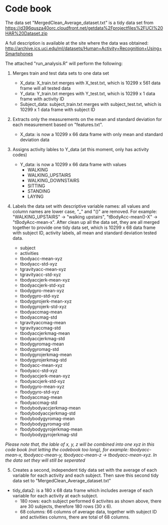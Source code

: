 # Code book
The data set "MergedClean_Average_dataset.txt" is a tidy data set from 
https://d396qusza40orc.cloudfront.net/getdata%2Fprojectfiles%2FUCI%20HAR%20Dataset.zip

A full description is available at the site where the data was obtained:
http://archive.ics.uci.edu/ml/datasets/Human+Activity+Recognition+Using+Smartphones  

The attached "run_analysis.R" will perform the following:  

1. Merges train and test data sets to one data set  
    - X_data: X_train.txt merges with X_test.txt, which is 10299 x 561 data frame will all tested data
    - Y_data: Y_train.txt merges with Y_test.txt, which is 10299 x 1 data frame with activity ID
    - Subject_data: subject_train.txt merges with subject_test.txt, which is 10299 x 1 data frame with subject ID
2. Extracts only the measurements on the mean and standard deviation for each measurement based on "features.txt".
    - X_data: is now a 10299 x 66 data frame with only mean and standard deviation data
3. Assigns activity lables to Y_data (at this moment, only has activity codes)
    - Y_data: is now a 10299 x 66 data frame with values  
        - WALKING  
        - WALKING_UPSTAIRS  
        - WALKING_DOWNSTAIRS  
        - SITTING  
        - STANDING  
        - LAYING  
4. Labels the data set with descriptive variable names: all values and column names are lower case, "_" and "()" are removed. For example: "WALKING_UPSTAIRS" -> "walking upstairs", "tBodyAcc-mean()-X" -> "tBodyAcc-mean-x". After clean up all the data set, they are all merged together to provide one tidy data set, which is 10299 x 68 data frame with subject ID, activity labels, all mean and standard deviation tested data.   

    - subject
    - activities
    - tbodyacc-mean-xyz
    - tbodyacc-std-xyz
    - tgravityacc-mean-xyz
    - tgravityacc-std-xyz
    - tbodyaccjerk-mean-xyz
    - tbodyaccjerk-std-xyz
    - tbodygyro-mean-xyz
    - tbodygyro-std-xyz
    - tbodygyrojerk-mean-xyz
    - tbodygyrojerk-std-xyz
    - tbodyaccmag-mean
    - tbodyaccmag-std
    - tgravityaccmag-mean
    - tgravityaccmag-std
    - tbodyaccjerkmag-mean
    - tbodyaccjerkmag-std
    - tbodygyromag-mean
    - tbodygyromag-std
    - tbodygyrojerkmag-mean
    - tbodygyrojerkmag-std
    - fbodyacc-mean-xyz
    - fbodyacc-std-xyz
    - fbodyaccjerk-mean-xyz
    - fbodyaccjerk-std-xyz
    - fbodygyro-mean-xyz
    - fbodygyro-std-xyz
    - fbodyaccmag-mean
    - fbodyaccmag-std
    - fbodybodyaccjerkmag-mean
    - fbodybodyaccjerkmag-std
    - fbodybodygyromag-mean
    - fbodybodygyromag-std
    - fbodybodygyrojerkmag-mean
    - fbodybodygyrojerkmag-std  
    
*Please note that, the lable of x, y, z will be combined into one xyz in this code book (not letting the codebook too long), for example: tbodyacc-mean-x, tbodyacc-mean-y, tbodyacc-mean-z -> tbodyacc-mean-xyz. In the data set they will still be seperated*
    
5. Creates a second, independent tidy data set with the average of each variable for each activity and each subject. Then save this second tidy data set to "MergedClean_Average_dataset.txt"
- tidy_data2: is a 180 x 68 data frame which includes average of each variable for each activity at each subject. 
    - 180 rows: each subject performed 6 activites as shown above, there are 30 subjects, therefore 180 rows (30 x 6). 
    - 68 columns: 66 columns of average data, together with subject ID and activities columns, there are total of 68 columns. 
